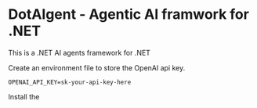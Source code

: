 # DotAIgent - Agentic AI framwork for .NET

This is a .NET AI agents framework for .NET

Create an environment file to store the OpenAI api key.

```env
OPENAI_API_KEY=sk-your-api-key-here
```
Install the 
